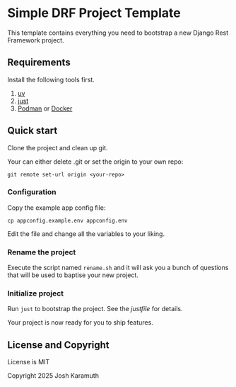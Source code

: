 # Simple DRF Project Template

This template contains everything you need to bootstrap a new Django Rest Framework project.

## Requirements

Install the following tools first.

1. [uv](https://astral.sh)
3. [just](https://just.systems/man/en/introduction.html)
4. [Podman](https://podman.io/) or [Docker](https://www.docker.com/)

## Quick start

Clone the project and clean up git.

Your can either delete .git or set the origin to your own repo:

```shell
git remote set-url origin <your-repo>
```

### Configuration

Copy the example app config file:

```shell
cp appconfig.example.env appconfig.env
```

Edit the file and change all the variables to your liking.

### Rename the project

Execute the script named `rename.sh` and it will ask you a bunch of
questions that will be used to baptise your new project.

### Initialize project

Run `just` to bootstrap the project. See the _justfile_ for details.

Your project is now ready for you to ship features.

## License and Copyright

License is MIT

Copyright 2025 Josh Karamuth
